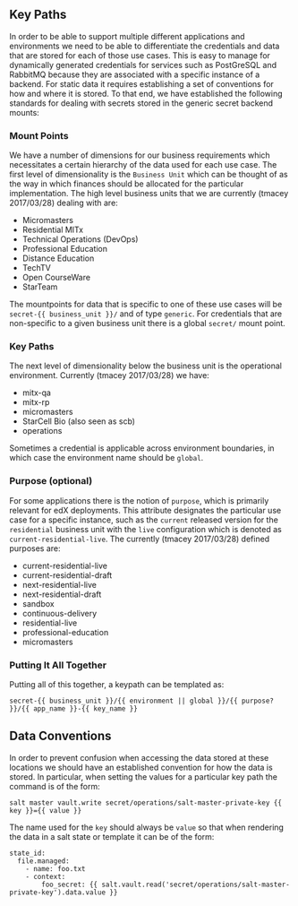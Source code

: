 ## Key Paths
In order to be able to support multiple different applications and environments we need to be able to differentiate the credentials and data that are stored for each of those use cases. This is easy to manage for dynamically generated credentials for services such as PostGreSQL and RabbitMQ because they are associated with a specific instance of a backend. For static data it requires establishing a set of conventions for how and where it is stored. To that end, we have established the following standards for dealing with secrets stored in the generic secret backend mounts:

### Mount Points
We have a number of dimensions for our business requirements which necessitates a certain hierarchy of the data used for each use case. The first level of dimensionality is the `Business Unit` which can be thought of as the way in which finances should be allocated for the particular implementation. The high level business units that we are currently (tmacey 2017/03/28) dealing with are:

- Micromasters
- Residential MITx
- Technical Operations (DevOps)
- Professional Education
- Distance Education
- TechTV
- Open CourseWare
- StarTeam

The mountpoints for data that is specific to one of these use cases will be `secret-{{ business_unit }}/` and of type `generic`. For credentials that are non-specific to a given business unit there is a global `secret/` mount point.

### Key Paths
The next level of dimensionality below the business unit is the operational environment. Currently (tmacey 2017/03/28) we have:

- mitx-qa
- mitx-rp
- micromasters
- StarCell Bio (also seen as scb)
- operations

Sometimes a credential is applicable across environment boundaries, in which case the environment name should be `global`.

### Purpose (optional)
For some applications there is the notion of `purpose`, which is primarily relevant for edX deployments. This attribute designates the particular use case for a specific instance, such as the `current` released version for the `residential` business unit with the `live` configuration which is denoted as `current-residential-live`. The currently (tmacey 2017/03/28) defined purposes are:

- current-residential-live
- current-residential-draft
- next-residential-live
- next-residential-draft
- sandbox
- continuous-delivery
- residential-live
- professional-education
- micromasters

### Putting It All Together
Putting all of this together, a keypath can be templated as:

```
secret-{{ business_unit }}/{{ environment || global }}/{{ purpose? }}/{{ app_name }}-{{ key_name }}
```

## Data Conventions
In order to prevent confusion when accessing the data stored at these locations we should have an established convention for how the data is stored. In particular, when setting the values for a particular key path the command is of the form:

```
salt master vault.write secret/operations/salt-master-private-key {{ key }}={{ value }}
```

The name used for the `key` should always be `value` so that when rendering the data in a salt state or template it can be of the form:

```salt
state_id:
  file.managed:
    - name: foo.txt
    - context:
        foo_secret: {{ salt.vault.read('secret/operations/salt-master-private-key').data.value }}
```
